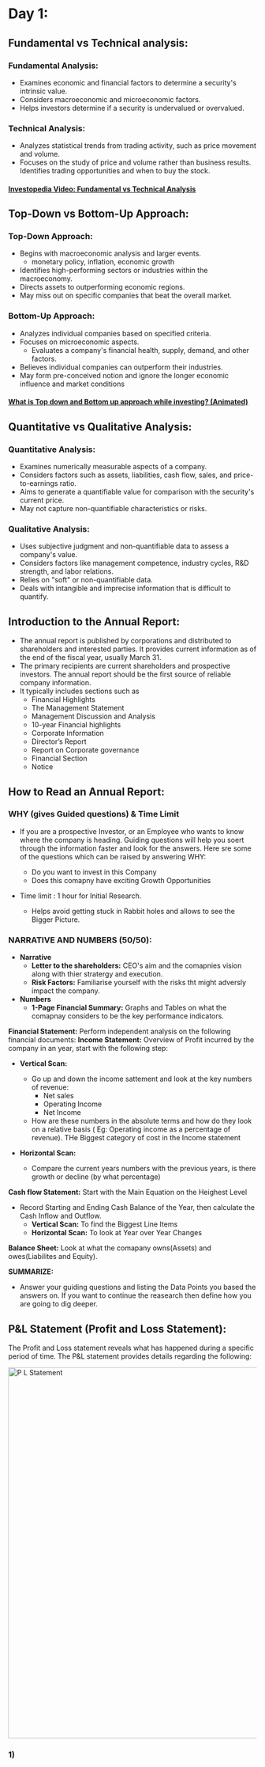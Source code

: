 # Day 1:
## Fundamental vs Technical analysis: 
### Fundamental Analysis:
- Examines economic and financial factors to determine a security's intrinsic value.
- Considers macroeconomic and microeconomic factors.
- Helps investors determine if a security is undervalued or overvalued.

### Technical Analysis:
- Analyzes statistical trends from trading activity, such as price movement and volume.
- Focuses on the study of price and volume rather than business results. Identifies trading opportunities and when to buy the stock.

#### [Investopedia Video: Fundamental vs Technical Analysis](https://www.youtube.com/watch?v=UMSmmIFM5Yg)

## Top-Down vs Bottom-Up Approach:
### Top-Down Approach:
- Begins with macroeconomic analysis and larger events.
  - monetary policy, inflation, economic growth
- Identifies high-performing sectors or industries within the macroeconomy.
- Directs assets to outperforming economic regions.
- May miss out on specific companies that beat the overall market.

### Bottom-Up Approach:
- Analyzes individual companies based on specified criteria.
- Focuses on microeconomic aspects.
  - Evaluates a company's financial health, supply, demand, and other factors.
- Believes individual companies can outperform their industries.
- May form pre-conceived notion and ignore the longer economic influence and market conditions

#### [What is Top down and Bottom up approach while investing? (Animated)](https://www.youtube.com/watch?v=VxwBiWUpT-Q)

## Quantitative vs Qualitative Analysis:
### Quantitative Analysis:
- Examines numerically measurable aspects of a company.
- Considers factors such as assets, liabilities, cash flow, sales, and price-to-earnings ratio.
- Aims to generate a quantifiable value for comparison with the security's current price.
- May not capture non-quantifiable characteristics or risks.

### Qualitative Analysis:
- Uses subjective judgment and non-quantifiable data to assess a company's value.
- Considers factors like management competence, industry cycles, R&D strength, and labor relations.
- Relies on "soft" or non-quantifiable data.
- Deals with intangible and imprecise information that is difficult to quantify.

## Introduction to the Annual Report:
- The annual report is published by corporations and distributed to shareholders and interested parties. It provides current information as of the end of the fiscal year, usually March 31.
- The primary recipients are current shareholders and prospective investors. The annual report should be the first source of reliable company information.
- It typically includes sections such as
  - Financial Highlights
  - The Management Statement
  - Management Discussion and Analysis
  - 10-year Financial highlights
  - Corporate Information
  - Director’s Report
  - Report on Corporate governance
  - Financial Section
  - Notice

## How to Read an Annual Report:
### WHY (gives Guided questions) & Time Limit
- If you are a prospective Investor, or an Employee who wants to know where the company is heading. Guiding questions will help you soert through the information faster and look for the answers. Here sre some of the questions which can be raised by answering WHY:
  - Do you want to invest in this Company
  - Does this comapny have exciting Growth Opportunities

- Time limit : 1 hour for Initial Research.
  - Helps avoid getting stuck in Rabbit holes and allows to see the Bigger Picture.
 
### NARRATIVE AND NUMBERS (50/50):
- **Narrative**
  - **Letter to the shareholders:** CEO's aim and the comapnies vision along with thier stratergy and execution.
  - **Risk Factors:** Familiarise yourself with the risks tht might adversly impact the company.
- **Numbers**
  - **1-Page Financial Summary:** Graphs and Tables on what the comapnay considers to be the key performance indicators.

**Financial Statement:** Perform independent analysis on the following financial documents:
**Income Statement:**
Overview of Profit incurred by the company in an year, start with the following step:
- **Vertical Scan:**
  - Go up and down the income sattement and look at the key numbers of revenue:
    - Net sales
    - Operating Income
    - Net Income
  - How are these numbers in the absolute terms and how do they look on a relative basis ( Eg: Operating income as a percentage of revenue). THe Biggest category of cost in the Income statement
 
- **Horizontal Scan:**
  - Compare the current years numbers with the previous years, is there growth or decline (by what percentage)

**Cash flow Statement:**
Start with the Main Equation on the Heighest Level
- Record Starting and Ending Cash Balance of the Year, then calculate the Cash Inflow and Outflow.
  - **Vertical Scan:** To find the Biggest Line Items
  - **Horizontal Scan:** To look at Year over Year Changes

**Balance Sheet:**
Look at what the comapany owns(Assets) and owes(Liabilites and Equity).

**SUMMARIZE:**
- Answer your guiding questions and listing the Data Points you based the answers on. If you want to continue the reasearch then define how you are going to dig deeper.

## P&L Statement (Profit and Loss Statement):
The Profit and Loss statement reveals what has happened during a specific period of time. The P&L statement provides details regarding the following:

<img width="750" alt="P L Statement" src="https://github.com/IshaanAdarsh/TIL/assets/100434702/1fc77bb6-e4e1-4cc9-a51b-5f47d9979daa">

### 1) 
